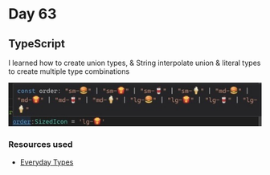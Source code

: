 # Day 63

## TypeScript

I learned how to create union types, & String interpolate union & literal types to create multiple type combinations 

![](./image.png)

### Resources used

- [Everyday Types](https://www.typescriptlang.org/docs/handbook/2/everyday-types.html)